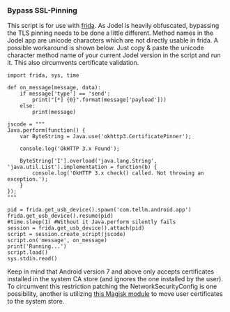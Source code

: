 ### Bypass SSL-Pinning
This script is for use with [frida](https://frida.re/). As Jodel is heavily obfuscated, bypassing the TLS pinning needs to be done a little different. Method names in the Jodel app are unicode characters which are not directly usable in frida. A possible workaround is shown below. Just copy & paste the unicode character method name of your current Jodel version in the script and run it. This also circumvents certificate validation. 

```
import frida, sys, time

def on_message(message, data):
    if message['type'] == 'send':
        print("[*] {0}".format(message['payload']))
    else:
        print(message)

jscode = """
Java.perform(function() {
	var ByteString = Java.use('okhttp3.CertificatePinner');

	console.log('OkHTTP 3.x Found');

	ByteString['Ӏ'].overload('java.lang.String', 'java.util.List').implementation = function(b) {
		console.log('OkHTTP 3.x check() called. Not throwing an exception.');
	}
});
"""

pid = frida.get_usb_device().spawn('com.tellm.android.app')
frida.get_usb_device().resume(pid)
#time.sleep(1) #Without it Java.perform silently fails
session = frida.get_usb_device().attach(pid)
script = session.create_script(jscode)
script.on('message', on_message)
print('Running...')
script.load()
sys.stdin.read()
```

Keep in mind that Android version 7 and above only accepts certificates installed in the system CA store (and ignores the one installed by the user). To circumvent this restriction patching the NetworkSecurityConfig is one possibility, another is utilizing [this Magisk module](https://github.com/NVISO-BE/MagiskTrustUserCerts) to move user certificates to the system store. 
